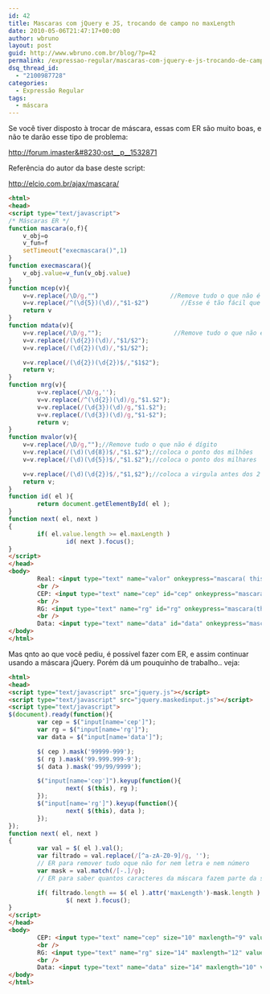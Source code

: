 ```yaml
---
id: 42
title: Mascaras com jQuery e JS, trocando de campo no maxLength
date: 2010-05-06T21:47:17+00:00
author: wbruno
layout: post
guid: http://www.wbruno.com.br/blog/?p=42
permalink: /expressao-regular/mascaras-com-jquery-e-js-trocando-de-campo-no-maxlength/
dsq_thread_id:
  - "2100987728"
categories:
  - Expressão Regular
tags:
  - máscara
---
```

Se você tiver disposto à trocar de máscara, essas com ER são muito boas, e não te darão esse tipo de problema:

<a title="Link externo" rel="nofollow external" href="http://forum.imasters.uol.com.br/index.php?/topic/392937-evitar-letras-no-lugar-de-digitos/page__view__findpost__p__1532871">http://forum.imaster&#8230;ost__p__1532871</a>

Referência do autor da base deste script:

<a href="http://elcio.com.br/ajax/mascara/" target="_blank">http://elcio.com.br/ajax/mascara/</a>

``` html
<html>
<head>
<script type="text/javascript">
/* Máscaras ER */
function mascara(o,f){
    v_obj=o
    v_fun=f
    setTimeout("execmascara()",1)
}
function execmascara(){
    v_obj.value=v_fun(v_obj.value)
}
function mcep(v){
    v=v.replace(/\D/g,"")                    //Remove tudo o que não é dígito
    v=v.replace(/^(\d{5})(\d)/,"$1-$2")         //Esse é tão fácil que não merece explicações
    return v
}
function mdata(v){
    v=v.replace(/\D/g,"");                    //Remove tudo o que não é dígito
    v=v.replace(/(\d{2})(\d)/,"$1/$2");
    v=v.replace(/(\d{2})(\d)/,"$1/$2");

    v=v.replace(/(\d{2})(\d{2})$/,"$1$2");
    return v;
}
function mrg(v){
        v=v.replace(/\D/g,'');
        v=v.replace(/^(\d{2})(\d)/g,"$1.$2");
        v=v.replace(/(\d{3})(\d)/g,"$1.$2");
        v=v.replace(/(\d{3})(\d)/g,"$1-$2");
        return v;
}
function mvalor(v){
    v=v.replace(/\D/g,"");//Remove tudo o que não é dígito
    v=v.replace(/(\d)(\d{8})$/,"$1.$2");//coloca o ponto dos milhões
    v=v.replace(/(\d)(\d{5})$/,"$1.$2");//coloca o ponto dos milhares

    v=v.replace(/(\d)(\d{2})$/,"$1,$2");//coloca a virgula antes dos 2 últimos dígitos
    return v;
}
function id( el ){
        return document.getElementById( el );
}
function next( el, next )
{
        if( el.value.length >= el.maxLength )
                id( next ).focus();
}
</script>
</head>
<body>
        Real: <input type="text" name="valor" onkeypress="mascara( this, mvalor ); next( this, 'cep' );" maxlength="14" />
        <br />
        CEP: <input type="text" name="cep" id="cep" onkeypress="mascara(this, mcep); next( this, 'rg' );" size="10" maxlength="9" value="" />
        <br />
        RG: <input type="text" name="rg" id="rg" onkeypress="mascara(this, mrg); next( this, 'data' );" size="14" maxlength="12" value="" />
        <br />
        Data: <input type="text" name="data" id="data" onkeypress="mascara(this, mdata);" size="14" maxlength="10" value="" />
</body>
</html>
```

Mas qnto ao que você pediu, é possível fazer com ER, e assim continuar usando a máscara jQuery. Porém dá um pouquinho de trabalho.. veja:

``` html
<html>
<head>
<script type="text/javascript" src="jquery.js"></script>
<script type="text/javascript" src="jquery.maskedinput.js"></script>
<script type="text/javascript">
$(document).ready(function(){
        var cep = $("input[name='cep']");
        var rg = $("input[name='rg']");
        var data = $("input[name='data']");

        $( cep ).mask('99999-999');
        $( rg ).mask('99.999.999-9');
        $( data ).mask('99/99/9999');

        $("input[name='cep']").keyup(function(){
                next( $(this), rg );
        });
        $("input[name='rg']").keyup(function(){
                next( $(this), data );
        });
});
function next( el, next )
{
        var val = $( el ).val();
        var filtrado = val.replace(/[^a-zA-Z0-9]/g, '');
        // ER para remover tudo oque não for nem letra e nem número
        var mask = val.match(/[-.]/g);
        // ER para saber quantos caracteres da máscara fazem parte da string final

        if( filtrado.length == $( el ).attr('maxLength')-mask.length )
                $( next ).focus();
}
</script>
</head>
<body>
        CEP: <input type="text" name="cep" size="10" maxlength="9" value="" />
        <br />
        RG: <input type="text" name="rg" size="14" maxlength="12" value="" />
        <br />
        Data: <input type="text" name="data" size="14" maxlength="10" value="" />
</body>
</html>
```
